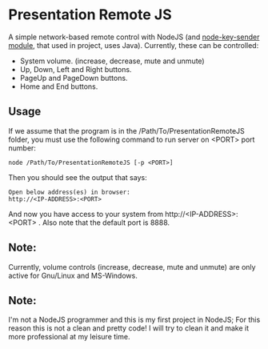 # Presentation Remote JS
A simple network-based remote control with NodeJS (and [node-key-sender module](https://github.com/garimpeiro-it/node-key-sender), that used in project, uses Java).
Currently, these can be controlled:
+ System volume. (increase, decrease, mute and unmute)
+ Up, Down, Left and Right buttons.
+ PageUp and PageDown buttons.
+ Home and End buttons.

## Usage
If we assume that the program is in the /Path/To/PresentationRemoteJS folder, you must use the following command to run server on \<PORT\> port number:
```
node /Path/To/PresentationRemoteJS [-p <PORT>]
```
Then you should see the output that says:
```
Open below address(es) in browser:
http://<IP-ADDRESS>:<PORT>
```
And now you have access to your system from http://\<IP-ADDRESS\>:\<PORT\> .
Also note that the default port is 8888.

## Note:
Currently, volume controls (increase, decrease, mute and unmute) are only active for Gnu/Linux and MS-Windows.
## Note:
I'm not a NodeJS programmer and this is my first project in NodeJS; For this reason this is not a clean and pretty code! I will try to clean it and make it more professional at my leisure time.
